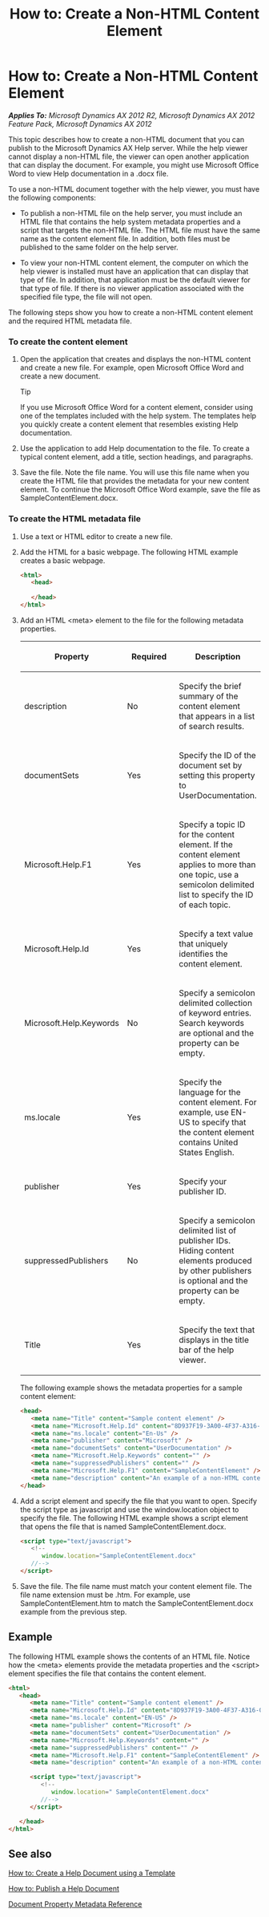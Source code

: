 ﻿---
title: 'How to: Create a Non-HTML Content Element'
TOCTitle: 'How to: Create a Non-HTML Content Element'
ms:assetid: 3eea50c9-b006-4b76-abb3-6e136a332e75
ms:mtpsurl: https://msdn.microsoft.com/en-us/library/Gg882338(v=AX.60)
ms:contentKeyID: 35257165
ms.date: 11/07/2012
mtps_version: v=AX.60
dev_langs:
- html
---

# How to: Create a Non-HTML Content Element 


_**Applies To:** Microsoft Dynamics AX 2012 R2, Microsoft Dynamics AX 2012 Feature Pack, Microsoft Dynamics AX 2012_

This topic describes how to create a non-HTML document that you can publish to the Microsoft Dynamics AX Help server. While the help viewer cannot display a non-HTML file, the viewer can open another application that can display the document. For example, you might use Microsoft Office Word to view Help documentation in a .docx file.

To use a non-HTML document together with the help viewer, you must have the following components:

  - To publish a non-HTML file on the help server, you must include an HTML file that contains the help system metadata properties and a script that targets the non-HTML file. The HTML file must have the same name as the content element file. In addition, both files must be published to the same folder on the help server.

  - To view your non-HTML content element, the computer on which the help viewer is installed must have an application that can display that type of file. In addition, that application must be the default viewer for that type of file. If there is no viewer application associated with the specified file type, the file will not open.

The following steps show you how to create a non-HTML content element and the required HTML metadata file.

### To create the content element

1.  Open the application that creates and displays the non-HTML content and create a new file. For example, open Microsoft Office Word and create a new document.
    

    > [!TIP]
    > <P>If you use Microsoft Office Word for a content element, consider using one of the templates included with the help system. The templates help you quickly create a content element that resembles existing Help documentation.</P>



2.  Use the application to add Help documentation to the file. To create a typical content element, add a title, section headings, and paragraphs.

3.  Save the file. Note the file name. You will use this file name when you create the HTML file that provides the metadata for your new content element. To continue the Microsoft Office Word example, save the file as SampleContentElement.docx.

### To create the HTML metadata file

1.  Use a text or HTML editor to create a new file.

2.  Add the HTML for a basic webpage. The following HTML example creates a basic webpage.
    
    ``` html
    <html>
       <head>
       
       </head>
    </html>
    ```

3.  Add an HTML \<meta\> element to the file for the following metadata properties.
    
    <table>
    <colgroup>
    <col style="width: 33%" />
    <col style="width: 33%" />
    <col style="width: 33%" />
    </colgroup>
    <thead>
    <tr class="header">
    <th><p>Property</p></th>
    <th><p>Required</p></th>
    <th><p>Description</p></th>
    </tr>
    </thead>
    <tbody>
    <tr class="odd">
    <td><p>description</p></td>
    <td><p>No</p></td>
    <td><p>Specify the brief summary of the content element that appears in a list of search results.</p></td>
    </tr>
    <tr class="even">
    <td><p>documentSets</p></td>
    <td><p>Yes</p></td>
    <td><p>Specify the ID of the document set by setting this property to UserDocumentation.</p></td>
    </tr>
    <tr class="odd">
    <td><p>Microsoft.Help.F1</p></td>
    <td><p>Yes</p></td>
    <td><p>Specify a topic ID for the content element. If the content element applies to more than one topic, use a semicolon delimited list to specify the ID of each topic.</p></td>
    </tr>
    <tr class="even">
    <td><p>Microsoft.Help.Id</p></td>
    <td><p>Yes</p></td>
    <td><p>Specify a text value that uniquely identifies the content element.</p></td>
    </tr>
    <tr class="odd">
    <td><p>Microsoft.Help.Keywords</p></td>
    <td><p>No</p></td>
    <td><p>Specify a semicolon delimited collection of keyword entries. Search keywords are optional and the property can be empty.</p></td>
    </tr>
    <tr class="even">
    <td><p>ms.locale</p></td>
    <td><p>Yes</p></td>
    <td><p>Specify the language for the content element. For example, use EN-US to specify that the content element contains United States English.</p></td>
    </tr>
    <tr class="odd">
    <td><p>publisher</p></td>
    <td><p>Yes</p></td>
    <td><p>Specify your publisher ID.</p></td>
    </tr>
    <tr class="even">
    <td><p>suppressedPublishers</p></td>
    <td><p>No</p></td>
    <td><p>Specify a semicolon delimited list of publisher IDs. Hiding content elements produced by other publishers is optional and the property can be empty.</p></td>
    </tr>
    <tr class="odd">
    <td><p>Title</p></td>
    <td><p>Yes</p></td>
    <td><p>Specify the text that displays in the title bar of the help viewer.</p></td>
    </tr>
    </tbody>
    </table>
    
    The following example shows the metadata properties for a sample content element:
    
    ``` html
    <head>
       <meta name="Title" content="Sample content element" />
       <meta name="Microsoft.Help.Id" content="8D937F19-3A00-4F37-A316-0A48D052D627" />
       <meta name="ms.locale" content="En-Us" />
       <meta name="publisher" content="Microsoft" />
       <meta name="documentSets" content="UserDocumentation" />
       <meta name="Microsoft.Help.Keywords" content="" />
       <meta name="suppressedPublishers" content="" />
       <meta name="Microsoft.Help.F1" content="SampleContentElement" />
       <meta name="description" content="An example of a non-HTML content element that was published to the Help system." />
    </head>
    ```

4.  Add a script element and specify the file that you want to open. Specify the script type as javascript and use the window.location object to specify the file. The following HTML example shows a script element that opens the file that is named SampleContentElement.docx.
    
    ``` html
    <script type="text/javascript">
       <!-- 
          window.location="SampleContentElement.docx" 
       //-->
    </script>
    ```

5.  Save the file. The file name must match your content element file. The file name extension must be .htm. For example, use SampleContentElement.htm to match the SampleContentElement.docx example from the previous step.

## Example

The following HTML example shows the contents of an HTML file. Notice how the \<meta\> elements provide the metadata properties and the \<script\> element specifies the file that contains the content element.

``` html
<html>
   <head>
      <meta name="Title" content="Sample content element" />
      <meta name="Microsoft.Help.Id" content="8D937F19-3A00-4F37-A316-0A48D052D627" />
      <meta name="ms.locale" content="EN-US" />
      <meta name="publisher" content="Microsoft" />
      <meta name="documentSets" content="UserDocumentation" />
      <meta name="Microsoft.Help.Keywords" content="" />
      <meta name="suppressedPublishers" content="" />
      <meta name="Microsoft.Help.F1" content="SampleContentElement" />
      <meta name="description" content="An example of a non-HTML content element that was published to the Help system." />

      <script type="text/javascript">
         <!-- 
            window.location=" SampleContentElement.docx" 
         //-->
      </script>

   </head>
</html>
```

## See also

[How to: Create a Help Document using a Template](how-to-create-a-help-document-using-a-template.md)

[How to: Publish a Help Document](how-to-publish-a-help-document.md)

[Document Property Metadata Reference](document-property-metadata-reference.md)

